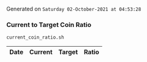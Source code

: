 Generated on `Saturday 02-October-2021 at 04:53:28`

### Current to Target Coin Ratio
`current_coin_ratio.sh`

Date|Current|Target|Ratio
---|---|---|---
